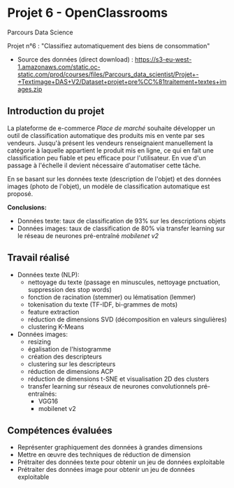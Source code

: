 # Projet 6 - OpenClassrooms
Parcours Data Science

Projet n°6 : "Classifiez automatiquement des biens de consommation"

- Source des données (direct download) : https://s3-eu-west-1.amazonaws.com/static.oc-static.com/prod/courses/files/Parcours_data_scientist/Projet+-+Textimage+DAS+V2/Dataset+projet+pre%CC%81traitement+textes+images.zip

## Introduction du projet
La plateforme de e-commerce *Place de marché* souhaite développer un outil de classification automatique des produits mis en vente par ses vendeurs. Jusqu'à présent les vendeurs renseignaient manuellement la catégorie à laquelle appartient le produit mis en ligne, ce qui en fait une classification peu fiable et peu efficace pour l'utilisateur. En vue d'un passage à l'échelle il devient nécessaire d'automatiser cette tâche.

En se basant sur les données texte (description de l'objet) et des données images (photo de l'objet), un modèle de classification automatique est proposé.

**Conclusions:**
- Données texte: taux de classification de 93% sur les descriptions objets
- Données images: taux de classification de 80% via transfer learning sur le réseau de neurones pré-entraîné *mobilenet v2*

## Travail réalisé
- Données texte (NLP):
  - nettoyage du texte (passage en minuscules, nettoyage pnctuation, suppression des stop words)
  - fonction de racination (stemmer) ou lématisation (lemmer)
  - tokenisation du texte (TF-IDF, bi-grammes de mots)
  - feature extraction
  - réduction de dimensions SVD (décomposition en valeurs singulières)
  - clustering K-Means
- Données images:
  - resizing
  - égalisation de l'histogramme
  - création des descripteurs
  - clustering sur les descripteurs
  - réduction de dimensions ACP
  - réduction de dimensions t-SNE et visualisation 2D des clusters
  - transfer learning sur réseaux de neurones convolutionnels pré-entraînés:
    - VGG16
    - mobilenet v2

## Compétences évaluées
- Représenter graphiquement des données à grandes dimensions
- Mettre en œuvre des techniques de réduction de dimension
- Prétraiter des données texte pour obtenir un jeu de données exploitable
- Prétraiter des données image pour obtenir un jeu de données exploitable
